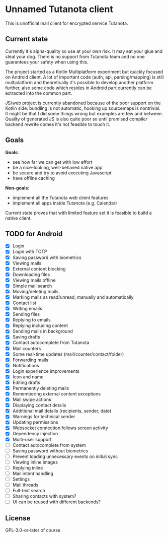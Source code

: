 # Unnamed Tutanota client

This is unofficial mail client for encrypted service Tutanota.

## Current state

Currently it's alpha-quality so use at your own risk. It may eat your glue and steal your dog.
There is no support from Tutanota team and no one guarantees your safety when using this.

The project started as a Kotlin Multiplatform experiment but quickly focused on Android client.
A lot of important code (auth, api, parsing/mapping) is still multiplatform and theoretically it's
possible to develop another platform further, also some code which resides in Android part currently
can be extracted into the common part.

JS/web project is currently abandoned because of the poor support on the Kotlin side: bundling
is not automatic, hooking up sourcemaps is nontrivial. It might be that I did some things wrong but
examples are few and between. Quality of generated JS is also quite poor so until promised compiler 
backend rewrite comes it's not feasible to touch it.

## Goals

**Goals**:
 - see how far we can get with low effort
 - be a nice-looking, well-behaved native app
 - be secure and try to avoid executing Javascript
 - have offline caching
 
**Non-goals**:
 - implement all the Tutanota web client features
 - implement all apps inside Tutanota (e.g. Calendar)

Current state proves that with limited feature set it is feasible to build a native client.

## TODO for Android
 - [x] Login
 - [x] Login with TOTP
 - [x] Saving password with biometrics
 - [x] Viewing mails
 - [x] External content blocking
 - [x] Downloading files
 - [x] Viewing mails offline
 - [x] Simple mail search
 - [x] Moving/deleting mails
 - [x] Marking mails as read/unread, manually and automatically
 - [x] Contact list
 - [x] Writing emails
 - [x] Sending files
 - [x] Replying to emails
 - [x] Replying including content
 - [x] Sending mails in background
 - [x] Saving drafts
 - [x] Contact autocomplete from Tutanota
 - [x] Mail counters
 - [x] Some real-time updates (mail/counter/contact/folder)
 - [x] Forwarding mails
 - [x] Notifications
 - [x] Login experience improvements
 - [x] Icon and name
 - [x] Editing drafts
 - [x] Permanently deleting mails
 - [x] Remembering external content exceptions
 - [x] Mail swipe actions
 - [x] Displaying contact details
 - [x] Additional mail details (recipients, sender, date)
 - [x] Warnings for technical sender
 - [x] Updating permissions
 - [x] Websocket connection follows screen activity
 - [x] Dependency injection
 - [x] Multi-user support
 - [ ] Contact autocomplete from system
 - [ ] Saving password without biometrics
 - [ ] Prevent loading unnecessary events on initial sync
 - [ ] Viewing inline images
 - [ ] Replying inline
 - [ ] Mail intent handling
 - [ ] Settings
 - [ ] Mail threads
 - [ ] Full-text search
 - [ ] Sharing contacts with system?
 - [ ] UI can be reused with different backends?

## License
GPL-3.0-or-later of course
